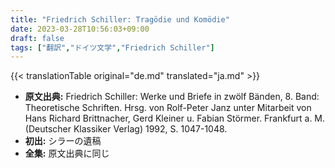 ```yaml
---
title: "Friedrich Schiller: Tragödie und Komödie"
date: 2023-03-28T10:56:03+09:00
draft: false
tags: ["翻訳","ドイツ文学","Friedrich Schiller"]
---
```


{{< translationTable original="de.md" translated="ja.md" >}}

- **原文出典:** Friedrich Schiller: Werke und Briefe in zwölf Bänden, 8. Band: Theoretische Schriften. Hrsg. von Rolf-Peter Janz unter Mitarbeit von Hans Richard Brittnacher, Gerd Kleiner u. Fabian Störmer. Frankfurt a. M. (Deutscher Klassiker Verlag) 1992, S. 1047-1048.  
- **初出:** シラーの遺稿  
- **全集:** 原文出典に同じ  